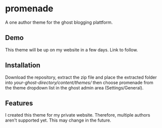 # promenade
A one author theme for the ghost blogging plattform.

## Demo
This theme will be up on my website in a few days. Link to follow.

## Installation
Download the repository, extract the zip file and place the extracted folder into *your-ghost-directory/content/themes/*
then choose promenade from the theme dropdown list in the ghost admin area (Settings/General).

## Features
I created this theme for my private website. Therefore, multiple authors aren't supported yet.
This may change in the future.
